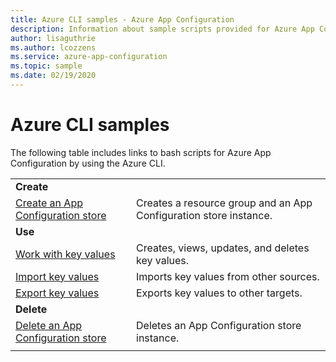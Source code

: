 ```yaml
---
title: Azure CLI samples - Azure App Configuration
description: Information about sample scripts provided for Azure App Configuration
author: lisaguthrie
ms.author: lcozzens
ms.service: azure-app-configuration
ms.topic: sample
ms.date: 02/19/2020
---
```


# Azure CLI samples

The following table includes links to bash scripts for Azure App Configuration by using the Azure CLI.

| | |
|-|-|
|**Create**||
| [Create an App Configuration store](./scripts/cli-create-service.md) | Creates a resource group and an App Configuration store instance.  |
|**Use**||
| [Work with key values](./scripts/cli-work-with-keys.md) | Creates, views, updates, and deletes key values. |
| [Import key values](./scripts/cli-import.md) | Imports key values from other sources. |
| [Export key values](./scripts/cli-export.md) | Exports key values to other targets. |
|**Delete**||
| [Delete an App Configuration store](./scripts/cli-delete-service.md) | Deletes an App Configuration store instance.  |
| | |

